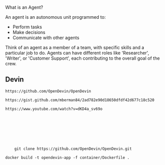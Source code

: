 What is an Agent?

An agent is an autonomous unit programmed to:

- Perform tasks
- Make decisions
- Communicate with other agents

Think of an agent as a member of a team, with specific skills and a particular job to do. Agents can have different roles like 'Researcher', 'Writer', or 'Customer Support', each contributing to the overall goal of the crew.





## Devin

    https://github.com/OpenDevin/OpenDevin

    https://gist.github.com/mberman84/2ad782e90d18650dfdf42d677c18c520

    https://www.youtube.com/watch?v=dKD4a_sv69o








        git clone https://github.com/OpenDevin/OpenDevin.git

    docker build -t opendevin-app -f container/Dockerfile .
